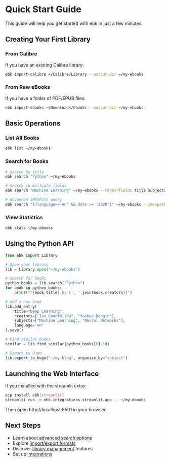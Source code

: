 # Quick Start Guide

This guide will help you get started with ebk in just a few minutes.

## Creating Your First Library

### From Calibre
If you have an existing Calibre library:

```bash
ebk import-calibre ~/Calibre/Library --output-dir ~/my-ebooks
```

### From Raw eBooks
If you have a folder of PDF/EPUB files:

```bash
ebk import-ebooks ~/Downloads/ebooks --output-dir ~/my-ebooks
```

## Basic Operations

### List All Books
```bash
ebk list ~/my-ebooks
```

### Search for Books
```bash
# Search by title
ebk search "Python" ~/my-ebooks

# Search in multiple fields
ebk search "Machine Learning" ~/my-ebooks --regex-fields title subjects

# Advanced JMESPath query
ebk search "[?language=='en' && date >= '2020']" ~/my-ebooks --jmespath
```

### View Statistics
```bash
ebk stats ~/my-ebooks
```

## Using the Python API

```python
from ebk import Library

# Open your library
lib = Library.open("~/my-ebooks")

# Search for books
python_books = lib.search("Python")
for book in python_books:
    print(f"{book.title} by {', '.join(book.creators)}")

# Add a new book
lib.add_entry(
    title="Deep Learning",
    creators=["Ian Goodfellow", "Yoshua Bengio"],
    subjects=["Machine Learning", "Neural Networks"],
    language="en"
).save()

# Find similar books
similar = lib.find_similar(python_books[0].id)

# Export to Hugo
lib.export_to_hugo("~/my-blog", organize_by="subject")
```

## Launching the Web Interface

If you installed with the streamlit extra:

```bash
pip install ebk[streamlit]
streamlit run -m ebk.integrations.streamlit.app -- ~/my-ebooks
```

Then open http://localhost:8501 in your browser.

## Next Steps

- Learn about [advanced search options](../user-guide/search.md)
- Explore [import/export formats](../user-guide/import-export.md)
- Discover [library management](../user-guide/library-management.md) features
- Set up [integrations](../integrations/index.md)